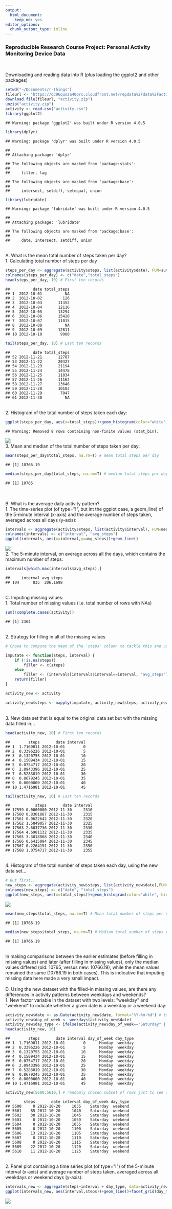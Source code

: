 ```yaml
---
output: 
  html_document: 
    keep_md: yes
editor_options: 
  chunk_output_type: inline
---
```

### Reproducible Research Course Project: Personal Activity Monitoring Device Data

<br>

Downloading and reading data into R (plus loading the ggplot2 and other packages)

```r
setwd("~/Documents/r-things")
fileurl <- "https://d396qusza40orc.cloudfront.net/repdata%2Fdata%2Factivity.zip"
download.file(fileurl, "activity.zip")
unzip("activity.zip")
activity <- read.csv("activity.csv")
library(ggplot2)
```

```
## Warning: package 'ggplot2' was built under R version 4.0.5
```

```r
library(dplyr)
```

```
## Warning: package 'dplyr' was built under R version 4.0.5
```

```
## 
## Attaching package: 'dplyr'
```

```
## The following objects are masked from 'package:stats':
## 
##     filter, lag
```

```
## The following objects are masked from 'package:base':
## 
##     intersect, setdiff, setequal, union
```

```r
library(lubridate)
```

```
## Warning: package 'lubridate' was built under R version 4.0.5
```

```
## 
## Attaching package: 'lubridate'
```

```
## The following objects are masked from 'package:base':
## 
##     date, intersect, setdiff, union
```
<br>
A. What is the mean total number of steps taken per day?<br>
1. Calculating total number of steps per day<br>

```r
steps_per_day <- aggregate(activity$steps, list(activity$date), FUN=sum)
colnames(steps_per_day) <- c("date","total_steps")
head(steps_per_day, 10) # First ten records
```

```
##          date total_steps
## 1  2012-10-01          NA
## 2  2012-10-02         126
## 3  2012-10-03       11352
## 4  2012-10-04       12116
## 5  2012-10-05       13294
## 6  2012-10-06       15420
## 7  2012-10-07       11015
## 8  2012-10-08          NA
## 9  2012-10-09       12811
## 10 2012-10-10        9900
```

```r
tail(steps_per_day, 10) # Last ten records
```

```
##          date total_steps
## 52 2012-11-21       12787
## 53 2012-11-22       20427
## 54 2012-11-23       21194
## 55 2012-11-24       14478
## 56 2012-11-25       11834
## 57 2012-11-26       11162
## 58 2012-11-27       13646
## 59 2012-11-28       10183
## 60 2012-11-29        7047
## 61 2012-11-30          NA
```
<br>
2. Histogram of the total number of steps taken each day:

```r
ggplot(steps_per_day, aes(x=total_steps))+geom_histogram(color="white", binwidth=2000)
```

```
## Warning: Removed 8 rows containing non-finite values (stat_bin).
```

![](PA1_template_files/figure-html/unnamed-chunk-3-1.png)<!-- -->
<br>
3. Mean and median of the total number of steps taken per day:

```r
mean(steps_per_day$total_steps, na.rm=T) # mean total steps per day
```

```
## [1] 10766.19
```

```r
median(steps_per_day$total_steps, na.rm=T) # median total steps per day
```

```
## [1] 10765
```
<br>
<br>
B. What is the average daily activity pattern?
<br>
1. The time-series plot (of type="l", but int the ggplot case, a geom_line) of the 5-minute interval (x-axis) and the average number of steps taken, averaged across all days (y-axis):

```r
intervals <- aggregate(activity$steps, list(activity$interval), FUN=mean, na.rm=T)
colnames(intervals) <- c("interval", "avg_steps")
ggplot(intervals, aes(x=interval,y=avg_steps))+geom_line()
```

![](PA1_template_files/figure-html/unnamed-chunk-5-1.png)<!-- -->
<br>
2. The 5-minute interval, on average across all the days, which contains the maximum number of steps:

```r
intervals[which.max(intervals$avg_steps),]
```

```
##     interval avg_steps
## 104      835  206.1698
```
<br>
C. Imputing missing values:<br>
1. Total number of missing values (i.e. total number of rows with NAs)

```r
sum(!complete.cases(activity))
```

```
## [1] 2304
```
<br>
2. Strategy for filling in all of the missing values

```r
# Chose to compute the mean of the 'steps' column to tackle this and use the result to fill in the empty (NA) values. Will be making a new dataset, call it 'new_activity,' in the process.

imputate <- function(steps, interval) {
	if (!is.na(steps))
		filler <- c(steps)
	else
		filler <- (intervals[intervals$interval==interval, "avg_steps"])
	return(filler)
}

activity_new <- activity

activity_new$steps <- mapply(imputate, activity_new$steps, activity_new$interval)
```
<br>
3. New data set that is equal to the original data set but with the missing data filled in...

```r
head(activity_new, 10) # First ten records
```

```
##        steps       date interval
## 1  1.7169811 2012-10-01        0
## 2  0.3396226 2012-10-01        5
## 3  0.1320755 2012-10-01       10
## 4  0.1509434 2012-10-01       15
## 5  0.0754717 2012-10-01       20
## 6  2.0943396 2012-10-01       25
## 7  0.5283019 2012-10-01       30
## 8  0.8679245 2012-10-01       35
## 9  0.0000000 2012-10-01       40
## 10 1.4716981 2012-10-01       45
```

```r
tail(activity_new, 10) # Last ten records
```

```
##           steps       date interval
## 17559 0.0000000 2012-11-30     2310
## 17560 0.8301887 2012-11-30     2315
## 17561 0.9622642 2012-11-30     2320
## 17562 1.5849057 2012-11-30     2325
## 17563 2.6037736 2012-11-30     2330
## 17564 4.6981132 2012-11-30     2335
## 17565 3.3018868 2012-11-30     2340
## 17566 0.6415094 2012-11-30     2345
## 17567 0.2264151 2012-11-30     2350
## 17568 1.0754717 2012-11-30     2355
```
<br>
4. Histogram of the total number of steps taken each day, using the new data set...<br>

```r
# But first...
new_steps <- aggregate(activity_new$steps, list(activity_new$date),FUN=sum)
colnames(new_steps) <- c("date", "total_steps")
ggplot(new_steps, aes(x=total_steps))+geom_histogram(color="white", binwidth = 2000)
```

![](PA1_template_files/figure-html/unnamed-chunk-10-1.png)<!-- -->
<br>

```r
mean(new_steps$total_steps, na.rm=T) # Mean total number of steps per day
```

```
## [1] 10766.19
```

```r
median(new_steps$total_steps, na.rm=T) # Median total number of steps per day
```

```
## [1] 10766.19
```
<br>
In making comparisons between the earlier estimates (before filling in missing values) and later (after filling in missing values), only the median values differed (old: 10765, versus new: 10766.19), while the mean values remained the same (10766.19 in both cases). This is indicative that imputing missing data here made a very small impact.
<br>
<br>
D. Using the new dataset with the filled-in missing values, are there any differences in activity patterns between weekdays and weekends?<br>
1. New factor variable in the dataset with two levels: "weekday" and "weekend" to indicate whether a given date is a weekday or a weekend day:

```r
activity_new$date <- as.Date(activity_new$date, format="%Y-%m-%d") # turning 'date' values from character string to date format
activity_new$day_of_week <- weekdays(activity_new$date)
activity_new$day_type <- ifelse(activity_new$day_of_week=="Saturday" | activity_new$day_of_week=="Sunday", "weekend", "weekday") # new factor variable
head(activity_new, 10)
```

```
##        steps       date interval day_of_week day_type
## 1  1.7169811 2012-10-01        0      Monday  weekday
## 2  0.3396226 2012-10-01        5      Monday  weekday
## 3  0.1320755 2012-10-01       10      Monday  weekday
## 4  0.1509434 2012-10-01       15      Monday  weekday
## 5  0.0754717 2012-10-01       20      Monday  weekday
## 6  2.0943396 2012-10-01       25      Monday  weekday
## 7  0.5283019 2012-10-01       30      Monday  weekday
## 8  0.8679245 2012-10-01       35      Monday  weekday
## 9  0.0000000 2012-10-01       40      Monday  weekday
## 10 1.4716981 2012-10-01       45      Monday  weekday
```

```r
activity_new[5600:5610,] # randomly chosen subset of rows just to see whether weekend days were correctly identified as 'weekend'
```

```
##      steps       date interval day_of_week day_type
## 5600     0 2012-10-20     1035    Saturday  weekend
## 5601    85 2012-10-20     1040    Saturday  weekend
## 5602    30 2012-10-20     1045    Saturday  weekend
## 5603     0 2012-10-20     1050    Saturday  weekend
## 5604     0 2012-10-20     1055    Saturday  weekend
## 5605     0 2012-10-20     1100    Saturday  weekend
## 5606    13 2012-10-20     1105    Saturday  weekend
## 5607     0 2012-10-20     1110    Saturday  weekend
## 5608     0 2012-10-20     1115    Saturday  weekend
## 5609    22 2012-10-20     1120    Saturday  weekend
## 5610    11 2012-10-20     1125    Saturday  weekend
```
<br>
2. Panel plot containing a time series plot (of type="l") of the 5-minute interval (x-axis) and average number of steps taken, averaged across all weekdays or weekend days (y-axis):

```r
intervals_new <- aggregate(steps~interval + day_type, data=activity_new, FUN=mean)
ggplot(intervals_new, aes(interval,steps))+geom_line()+facet_grid(day_type ~.) + xlab("interval") + ylab("avg. steps")
```

![](PA1_template_files/figure-html/unnamed-chunk-13-1.png)<!-- -->
